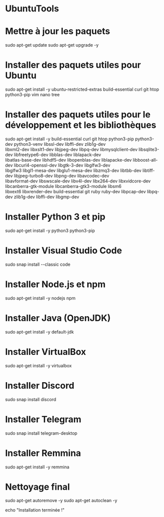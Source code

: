 UbuntuTools
===============

# Mettre à jour les paquets
sudo apt-get update
sudo apt-get upgrade -y

# Installer des paquets utiles pour Ubuntu
sudo apt-get install -y ubuntu-restricted-extras build-essential curl git htop python3-pip vim nano tree

# Installer des paquets utiles pour le développement et les bibliothèques
sudo apt-get install -y build-essential curl git htop python3-pip python3-dev python3-venv libssl-dev libffi-dev zlib1g-dev \
libxml2-dev libxslt1-dev libjpeg-dev libpq-dev libmysqlclient-dev libsqlite3-dev libfreetype6-dev libblas-dev liblapack-dev \
libatlas-base-dev libhdf5-dev libopenblas-dev liblapacke-dev libboost-all-dev libcurl4-openssl-dev libgtk-3-dev libglfw3-dev \
libglfw3 libgl1-mesa-dev libglu1-mesa-dev libzmq3-dev libtbb-dev libtiff-dev libjpeg-turbo8-dev libpng-dev libavcodec-dev \
libavformat-dev libswscale-dev libv4l-dev libx264-dev libxvidcore-dev libcanberra-gtk-module libcanberra-gtk3-module libsm6 \
libxext6 libxrender-dev build-essential git ruby ruby-dev libpcap-dev libpq-dev zlib1g-dev libffi-dev libgmp-dev

# Installer Python 3 et pip
sudo apt-get install -y python3 python3-pip

# Installer Visual Studio Code
sudo snap install --classic code

# Installer Node.js et npm
sudo apt-get install -y nodejs npm

# Installer Java (OpenJDK)
sudo apt-get install -y default-jdk

# Installer VirtualBox
sudo apt-get install -y virtualbox

# Installer Discord
sudo snap install discord

# Installer Telegram
sudo snap install telegram-desktop

# Installer Remmina
sudo apt-get install -y remmina

# Nettoyage final
sudo apt-get autoremove -y
sudo apt-get autoclean -y

echo "Installation terminée !"
